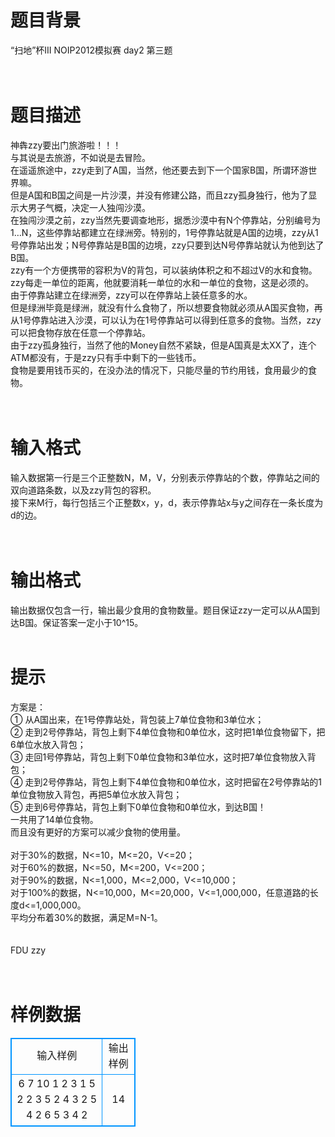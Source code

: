 # 

 
 # 题目背景 
“扫地”杯III&nbsp;NOIP2012模拟赛&nbsp;day2&nbsp;第三题<br><br><br> 

 
 # 题目描述 
神犇zzy要出门旅游啦！！！<br>与其说是去旅游，不如说是去冒险。<br>在遥遥旅途中，zzy走到了A国，当然，他还要去到下一个国家B国，所谓环游世界嘛。<br>但是A国和B国之间是一片沙漠，并没有修建公路，而且zzy孤身独行，他为了显示大男子气概，决定一人独闯沙漠。<br>在独闯沙漠之前，zzy当然先要调查地形，据悉沙漠中有N个停靠站，分别编号为1…N，这些停靠站都建立在绿洲旁。特别的，1号停靠站就是A国的边境，zzy从1号停靠站出发；N号停靠站是B国的边境，zzy只要到达N号停靠站就认为他到达了B国。<br>zzy有一个方便携带的容积为V的背包，可以装纳体积之和不超过V的水和食物。zzy每走一单位的距离，他就要消耗一单位的水和一单位的食物，这是必须的。<br>由于停靠站建立在绿洲旁，zzy可以在停靠站上装任意多的水。<br>但是绿洲毕竟是绿洲，就没有什么食物了，所以想要食物就必须从A国买食物，再从1号停靠站进入沙漠，可以认为在1号停靠站可以得到任意多的食物。当然，zzy可以把食物存放在任意一个停靠站。<br>由于zzy孤身独行，当然了他的Money自然不紧缺，但是A国真是太XX了，连个ATM都没有，于是zzy只有手中剩下的一些钱币。<br>食物是要用钱币买的，在没办法的情况下，只能尽量的节约用钱，食用最少的食物。<br><br><br> 

 
 # 输入格式 
输入数据第一行是三个正整数N，M，V，分别表示停靠站的个数，停靠站之间的双向道路条数，以及zzy背包的容积。<br>接下来M行，每行包括三个正整数x，y，d，表示停靠站x与y之间存在一条长度为d的边。<br><br><br> 

 
 # 输出格式 
输出数据仅包含一行，输出最少食用的食物数量。题目保证zzy一定可以从A国到达B国。保证答案一定小于10^15。<br><br> 

 
 # 提示 
方案是：<br>①	从A国出来，在1号停靠站处，背包装上7单位食物和3单位水；<br>②	走到2号停靠站，背包上剩下4单位食物和0单位水，这时把1单位食物留下，把6单位水放入背包；<br>③	走回1号停靠站，背包上剩下0单位食物和3单位水，这时把7单位食物放入背包；<br>④	走到2号停靠站，背包上剩下4单位食物和0单位水，这时把留在2号停靠站的1单位食物放入背包，再把5单位水放入背包；<br>⑤	走到6号停靠站，背包上剩下0单位食物和0单位水，到达B国！<br>一共用了14单位食物。<br>而且没有更好的方案可以减少食物的使用量。<br><br>对于30%的数据，N&lt;=10，M&lt;=20，V&lt;=20；<br>对于60%的数据，N&lt;=50，M&lt;=200，V&lt;=200；<br>对于90%的数据，N&lt;=1,000，M&lt;=2,000，V&lt;=10,000；<br>对于100%的数据，N&lt;=10,000，M&lt;=20,000，V&lt;=1,000,000，任意道路的长度d&lt;=1,000,000。<br>平均分布着30%的数据，满足M=N-1。<br><br><br>FDU&nbsp;zzy<br><br><br> 
# 样例数据
<style>
        table,table tr th, table tr td { border:1px solid #0094ff; }
        table { width: 200px; min-height: 25px; line-height: 25px; text-align: center; border-collapse: collapse;}   
    </style>
<table>
	<tr>
		<td>输入样例</td>
		<td>输出样例</td>
	</tr>
<tr><td>6 7 10
1 2 3
1 5 2
2 3 5
2 4 3
2 5 4
2 6 5
3 4 2


</td><td>14

</td></tr></table>
